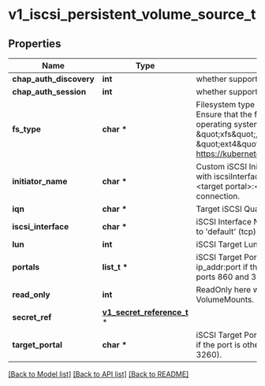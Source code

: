 # v1_iscsi_persistent_volume_source_t

## Properties
Name | Type | Description | Notes
------------ | ------------- | ------------- | -------------
**chap_auth_discovery** | **int** | whether support iSCSI Discovery CHAP authentication | [optional] 
**chap_auth_session** | **int** | whether support iSCSI Session CHAP authentication | [optional] 
**fs_type** | **char \*** | Filesystem type of the volume that you want to mount. Tip: Ensure that the filesystem type is supported by the host operating system. Examples: \&quot;ext4\&quot;, \&quot;xfs\&quot;, \&quot;ntfs\&quot;. Implicitly inferred to be \&quot;ext4\&quot; if unspecified. More info: https://kubernetes.io/docs/concepts/storage/volumes#iscsi | [optional] 
**initiator_name** | **char \*** | Custom iSCSI Initiator Name. If initiatorName is specified with iscsiInterface simultaneously, new iSCSI interface &lt;target portal&gt;:&lt;volume name&gt; will be created for the connection. | [optional] 
**iqn** | **char \*** | Target iSCSI Qualified Name. | 
**iscsi_interface** | **char \*** | iSCSI Interface Name that uses an iSCSI transport. Defaults to &#39;default&#39; (tcp). | [optional] 
**lun** | **int** | iSCSI Target Lun number. | 
**portals** | **list_t \*** | iSCSI Target Portal List. The Portal is either an IP or ip_addr:port if the port is other than default (typically TCP ports 860 and 3260). | [optional] 
**read_only** | **int** | ReadOnly here will force the ReadOnly setting in VolumeMounts. Defaults to false. | [optional] 
**secret_ref** | [**v1_secret_reference_t**](v1_secret_reference.md) \* |  | [optional] 
**target_portal** | **char \*** | iSCSI Target Portal. The Portal is either an IP or ip_addr:port if the port is other than default (typically TCP ports 860 and 3260). | 

[[Back to Model list]](../README.md#documentation-for-models) [[Back to API list]](../README.md#documentation-for-api-endpoints) [[Back to README]](../README.md)


